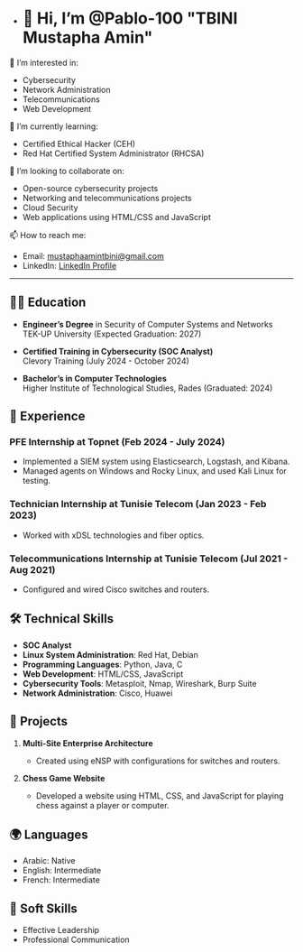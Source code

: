 - # 👋 Hi, I’m @Pablo-100 "TBINI Mustapha Amin"

👀 I’m interested in:
- Cybersecurity
- Network Administration
- Telecommunications
- Web Development

🌱 I’m currently learning:
- Certified Ethical Hacker (CEH)
- Red Hat Certified System Administrator (RHCSA)


💞️ I’m looking to collaborate on:
- Open-source cybersecurity projects
- Networking and telecommunications projects
- Cloud Security
- Web applications using HTML/CSS and JavaScript

📫 How to reach me:
- Email: mustaphaamintbini@gmail.com
- LinkedIn: [LinkedIn Profile](https://www.linkedin.com/in/mustapha-amin-tbini)
 
---

## 🧑‍🎓 Education
- **Engineer’s Degree** in Security of Computer Systems and Networks  
  TEK-UP University (Expected Graduation: 2027)

- **Certified Training in Cybersecurity (SOC Analyst)**  
  Clevory Training (July 2024 - October 2024)

- **Bachelor’s in Computer Technologies**  
  Higher Institute of Technological Studies, Rades (Graduated: 2024)

## 💼 Experience
### PFE Internship at Topnet (Feb 2024 - July 2024)
- Implemented a SIEM system using Elasticsearch, Logstash, and Kibana.
- Managed agents on Windows and Rocky Linux, and used Kali Linux for testing.

### Technician Internship at Tunisie Telecom (Jan 2023 - Feb 2023)
- Worked with xDSL technologies and fiber optics.

### Telecommunications Internship at Tunisie Telecom (Jul 2021 - Aug 2021)
- Configured and wired Cisco switches and routers.

## 🛠️ Technical Skills
- **SOC Analyst**
- **Linux System Administration**: Red Hat, Debian
- **Programming Languages**: Python, Java, C
- **Web Development**: HTML/CSS, JavaScript
- **Cybersecurity Tools**: Metasploit, Nmap, Wireshark, Burp Suite
- **Network Administration**: Cisco, Huawei

## 📂 Projects
1. **Multi-Site Enterprise Architecture**
   - Created using eNSP with configurations for switches and routers.
  
2. **Chess Game Website**
   - Developed a website using HTML, CSS, and JavaScript for playing chess against a player or computer.

## 🌍 Languages
- Arabic: Native
- English: Intermediate
- French: Intermediate

## 💬 Soft Skills
- Effective Leadership
- Professional Communication
<!---
Pablo-100/Pablo-100 is a ✨ special ✨ repository because its `README.md` (this file) appears on your GitHub profile.
You can click the Preview link to take a look at your changes.
--->
